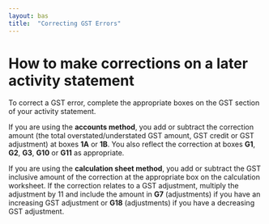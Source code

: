 ```yaml
---
layout: bas
title:  "Correcting GST Errors"
---
```


<h1>How to make corrections on a later activity statement</h1>
<p>To correct a GST error, complete the appropriate boxes on the GST section of your activity statement.</p>
<p>If you are using the <strong>accounts method</strong>, you add or subtract the correction amount (the total overstated/understated GST amount, GST credit or GST adjustment) at boxes <strong>1A</strong> or <strong>1B</strong>. You also reflect the correction at boxes <strong>G1</strong>, <strong>G2</strong>, <strong>G3</strong>, <strong>G10</strong> or <strong>G11</strong> as appropriate.</p>
<p>If you are using the <strong>calculation sheet method</strong>, you add or subtract the GST inclusive amount of the correction at the appropriate box on the calculation worksheet. If the correction relates to a GST adjustment, multiply the adjustment by 11 and include the amount in <strong>G7</strong> (adjustments) if you have an increasing GST adjustment or <strong>G18</strong> (adjustments) if you have a decreasing GST adjustment.</p>
